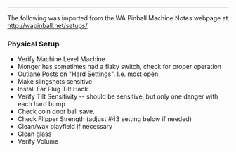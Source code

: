 ***
The following was imported from the WA Pinball Machine Notes webpage at http://wapinball.net/setups/
### Physical Setup
-   Verify Machine Level Machine
-   Monger has sometimes had a flaky switch, check for proper operation
-   Outlane Posts on "Hard Settings". I.e. most open.
-   Make slingshots sensitive
-   Install Ear Plug Tilt Hack
-   Verify Tilt Sensitivity -- should be sensitive, but only one danger with each hard bump
-   Check coin door ball save.
-   Check Flipper Strength (adjust #43 setting below if needed)
-   Clean/wax playfield if necessary
-   Clean glass
-   Verify Volume
